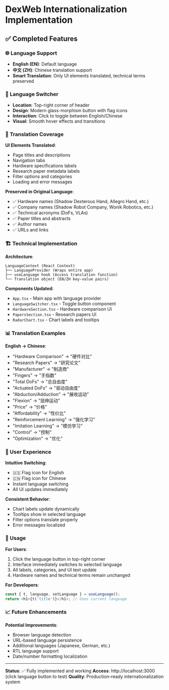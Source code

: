 # DexWeb Internationalization Implementation

## ✅ Completed Features

### 🌐 Language Support
- **English (EN)**: Default language
- **中文 (ZH)**: Chinese translation support
- **Smart Translation**: Only UI elements translated, technical terms preserved

### 🔄 Language Switcher
- **Location**: Top-right corner of header
- **Design**: Modern glass-morphism button with flag icons
- **Interaction**: Click to toggle between English/Chinese
- **Visual**: Smooth hover effects and transitions

### 📝 Translation Coverage

**UI Elements Translated**:
- Page titles and descriptions
- Navigation tabs
- Hardware specifications labels
- Research paper metadata labels
- Filter options and categories
- Loading and error messages

**Preserved in Original Language**:
- ✅ Hardware names (Shadow Dexterous Hand, Allegro Hand, etc.)
- ✅ Company names (Shadow Robot Company, Wonik Robotics, etc.)
- ✅ Technical acronyms (DoFs, VLAs)
- ✅ Paper titles and abstracts
- ✅ Author names
- ✅ URLs and links

### 🏗 Technical Implementation

**Architecture**:
```
LanguageContext (React Context)
├── LanguageProvider (Wraps entire app)
├── useLanguage hook (Access translation function)
└── Translation object (EN/ZH key-value pairs)
```

**Components Updated**:
- `App.tsx` - Main app with language provider
- `LanguageSwitcher.tsx` - Toggle button component
- `HardwareSection.tsx` - Hardware comparison UI
- `PapersSection.tsx` - Research papers UI
- `RadarChart.tsx` - Chart labels and tooltips

### 📊 Translation Examples

**English → Chinese**:
- "Hardware Comparison" → "硬件对比"
- "Research Papers" → "研究论文"
- "Manufacturer" → "制造商"
- "Fingers" → "手指数"
- "Total DoFs" → "总自由度"
- "Actuated DoFs" → "驱动自由度"
- "Abduction/Adduction" → "展收运动"
- "Flexion" → "屈伸运动"
- "Price" → "价格"
- "Affordability" → "性价比"
- "Reinforcement Learning" → "强化学习"
- "Imitation Learning" → "模仿学习"
- "Control" → "控制"
- "Optimization" → "优化"

### 🎯 User Experience

**Intuitive Switching**:
- 🇺🇸 Flag icon for English
- 🇨🇳 Flag icon for Chinese
- Instant language switching
- All UI updates immediately

**Consistent Behavior**:
- Chart labels update dynamically
- Tooltips show in selected language
- Filter options translate properly
- Error messages localized

### 🔧 Usage

**For Users**:
1. Click the language button in top-right corner
2. Interface immediately switches to selected language
3. All labels, categories, and UI text update
4. Hardware names and technical terms remain unchanged

**For Developers**:
```typescript
const { t, language, setLanguage } = useLanguage();
return <h1>{t('title')}</h1>; // Uses current language
```

### 📈 Future Enhancements

**Potential Improvements**:
- Browser language detection
- URL-based language persistence
- Additional languages (Japanese, German, etc.)
- RTL language support
- Date/number formatting localization

---

**Status**: ✅ Fully implemented and working
**Access**: http://localhost:3000 (click language button to test)
**Quality**: Production-ready internationalization system